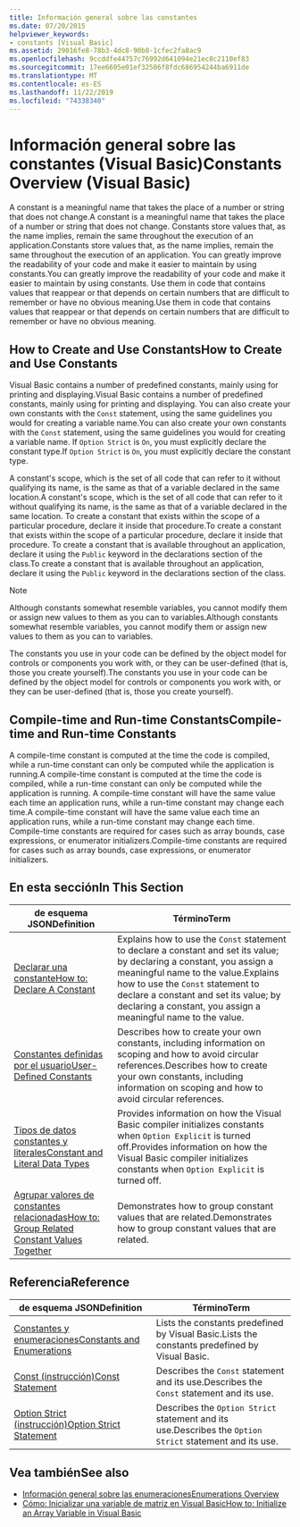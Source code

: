 ```yaml
---
title: Información general sobre las constantes
ms.date: 07/20/2015
helpviewer_keywords:
- constants [Visual Basic]
ms.assetid: 29016fe8-78b3-4dc8-90b8-1cfec2fa8ac9
ms.openlocfilehash: 9ccddfe44757c76992d641094e21ec8c2110ef83
ms.sourcegitcommit: 17ee6605e01ef32506f8fdc686954244ba6911de
ms.translationtype: MT
ms.contentlocale: es-ES
ms.lasthandoff: 11/22/2019
ms.locfileid: "74338340"
---
```

# <a name="constants-overview-visual-basic"></a><span data-ttu-id="efb2c-102">Información general sobre las constantes (Visual Basic)</span><span class="sxs-lookup"><span data-stu-id="efb2c-102">Constants Overview (Visual Basic)</span></span>
<span data-ttu-id="efb2c-103">A constant is a meaningful name that takes the place of a number or string that does not change.</span><span class="sxs-lookup"><span data-stu-id="efb2c-103">A constant is a meaningful name that takes the place of a number or string that does not change.</span></span> <span data-ttu-id="efb2c-104">Constants store values that, as the name implies, remain the same throughout the execution of an application.</span><span class="sxs-lookup"><span data-stu-id="efb2c-104">Constants store values that, as the name implies, remain the same throughout the execution of an application.</span></span> <span data-ttu-id="efb2c-105">You can greatly improve the readability of your code and make it easier to maintain by using constants.</span><span class="sxs-lookup"><span data-stu-id="efb2c-105">You can greatly improve the readability of your code and make it easier to maintain by using constants.</span></span> <span data-ttu-id="efb2c-106">Use them in code that contains values that reappear or that depends on certain numbers that are difficult to remember or have no obvious meaning.</span><span class="sxs-lookup"><span data-stu-id="efb2c-106">Use them in code that contains values that reappear or that depends on certain numbers that are difficult to remember or have no obvious meaning.</span></span>  
  
## <a name="how-to-create-and-use-constants"></a><span data-ttu-id="efb2c-107">How to Create and Use Constants</span><span class="sxs-lookup"><span data-stu-id="efb2c-107">How to Create and Use Constants</span></span>  
 <span data-ttu-id="efb2c-108">Visual Basic contains a number of predefined constants, mainly using for printing and displaying.</span><span class="sxs-lookup"><span data-stu-id="efb2c-108">Visual Basic contains a number of predefined constants, mainly using for printing and displaying.</span></span> <span data-ttu-id="efb2c-109">You can also create your own constants with the `Const` statement, using the same guidelines you would for creating a variable name.</span><span class="sxs-lookup"><span data-stu-id="efb2c-109">You can also create your own constants with the `Const` statement, using the same guidelines you would for creating a variable name.</span></span> <span data-ttu-id="efb2c-110">If `Option Strict` is `On`, you must explicitly declare the constant type.</span><span class="sxs-lookup"><span data-stu-id="efb2c-110">If `Option Strict` is `On`, you must explicitly declare the constant type.</span></span>  
  
 <span data-ttu-id="efb2c-111">A constant's scope, which is the set of all code that can refer to it without qualifying its name, is the same as that of a variable declared in the same location.</span><span class="sxs-lookup"><span data-stu-id="efb2c-111">A constant's scope, which is the set of all code that can refer to it without qualifying its name, is the same as that of a variable declared in the same location.</span></span> <span data-ttu-id="efb2c-112">To create a constant that exists within the scope of a particular procedure, declare it inside that procedure.</span><span class="sxs-lookup"><span data-stu-id="efb2c-112">To create a constant that exists within the scope of a particular procedure, declare it inside that procedure.</span></span> <span data-ttu-id="efb2c-113">To create a constant that is available throughout an application, declare it using the `Public` keyword in the declarations section of the class.</span><span class="sxs-lookup"><span data-stu-id="efb2c-113">To create a constant that is available throughout an application, declare it using the `Public` keyword in the declarations section of the class.</span></span>  
  
> [!NOTE]
> <span data-ttu-id="efb2c-114">Although constants somewhat resemble variables, you cannot modify them or assign new values to them as you can to variables.</span><span class="sxs-lookup"><span data-stu-id="efb2c-114">Although constants somewhat resemble variables, you cannot modify them or assign new values to them as you can to variables.</span></span>  
  
 <span data-ttu-id="efb2c-115">The constants you use in your code can be defined by the object model for controls or components you work with, or they can be user-defined (that is, those you create yourself).</span><span class="sxs-lookup"><span data-stu-id="efb2c-115">The constants you use in your code can be defined by the object model for controls or components you work with, or they can be user-defined (that is, those you create yourself).</span></span>  
  
## <a name="compile-time-and-run-time-constants"></a><span data-ttu-id="efb2c-116">Compile-time and Run-time Constants</span><span class="sxs-lookup"><span data-stu-id="efb2c-116">Compile-time and Run-time Constants</span></span>  
 <span data-ttu-id="efb2c-117">A compile-time constant is computed at the time the code is compiled, while a run-time constant can only be computed while the application is running.</span><span class="sxs-lookup"><span data-stu-id="efb2c-117">A compile-time constant is computed at the time the code is compiled, while a run-time constant can only be computed while the application is running.</span></span> <span data-ttu-id="efb2c-118">A compile-time constant will have the same value each time an application runs, while a run-time constant may change each time.</span><span class="sxs-lookup"><span data-stu-id="efb2c-118">A compile-time constant will have the same value each time an application runs, while a run-time constant may change each time.</span></span> <span data-ttu-id="efb2c-119">Compile-time constants are required for cases such as array bounds, case expressions, or enumerator initializers.</span><span class="sxs-lookup"><span data-stu-id="efb2c-119">Compile-time constants are required for cases such as array bounds, case expressions, or enumerator initializers.</span></span>  
  
## <a name="in-this-section"></a><span data-ttu-id="efb2c-120">En esta sección</span><span class="sxs-lookup"><span data-stu-id="efb2c-120">In This Section</span></span>  
  
|<span data-ttu-id="efb2c-121">de esquema JSON</span><span class="sxs-lookup"><span data-stu-id="efb2c-121">Definition</span></span>|<span data-ttu-id="efb2c-122">Término</span><span class="sxs-lookup"><span data-stu-id="efb2c-122">Term</span></span>|  
|---|---|  
|[<span data-ttu-id="efb2c-123">Declarar una constante</span><span class="sxs-lookup"><span data-stu-id="efb2c-123">How to: Declare A Constant</span></span>](../../../../visual-basic/programming-guide/language-features/constants-enums/how-to-declare-a-constant.md)|<span data-ttu-id="efb2c-124">Explains how to use the `Const` statement to declare a constant and set its value; by declaring a constant, you assign a meaningful name to the value.</span><span class="sxs-lookup"><span data-stu-id="efb2c-124">Explains how to use the `Const` statement to declare a constant and set its value; by declaring a constant, you assign a meaningful name to the value.</span></span>|  
|[<span data-ttu-id="efb2c-125">Constantes definidas por el usuario</span><span class="sxs-lookup"><span data-stu-id="efb2c-125">User-Defined Constants</span></span>](../../../../visual-basic/programming-guide/language-features/constants-enums/user-defined-constants.md)|<span data-ttu-id="efb2c-126">Describes how to create your own constants, including information on scoping and how to avoid circular references.</span><span class="sxs-lookup"><span data-stu-id="efb2c-126">Describes how to create your own constants, including information on scoping and how to avoid circular references.</span></span>|  
|[<span data-ttu-id="efb2c-127">Tipos de datos constantes y literales</span><span class="sxs-lookup"><span data-stu-id="efb2c-127">Constant and Literal Data Types</span></span>](../../../../visual-basic/programming-guide/language-features/constants-enums/constant-and-literal-data-types.md)|<span data-ttu-id="efb2c-128">Provides information on how the Visual Basic compiler initializes constants when `Option Explicit` is turned off.</span><span class="sxs-lookup"><span data-stu-id="efb2c-128">Provides information on how the Visual Basic compiler initializes constants when `Option Explicit` is turned off.</span></span>|  
|[<span data-ttu-id="efb2c-129">Agrupar valores de constantes relacionadas</span><span class="sxs-lookup"><span data-stu-id="efb2c-129">How to: Group Related Constant Values Together</span></span>](../../../../visual-basic/programming-guide/language-features/constants-enums/how-to-group-related-constant-values-together.md)|<span data-ttu-id="efb2c-130">Demonstrates how to group constant values that are related.</span><span class="sxs-lookup"><span data-stu-id="efb2c-130">Demonstrates how to group constant values that are related.</span></span>|  
  
## <a name="reference"></a><span data-ttu-id="efb2c-131">Referencia</span><span class="sxs-lookup"><span data-stu-id="efb2c-131">Reference</span></span>  
  
|<span data-ttu-id="efb2c-132">de esquema JSON</span><span class="sxs-lookup"><span data-stu-id="efb2c-132">Definition</span></span>|<span data-ttu-id="efb2c-133">Término</span><span class="sxs-lookup"><span data-stu-id="efb2c-133">Term</span></span>|  
|---|---|  
|[<span data-ttu-id="efb2c-134">Constantes y enumeraciones</span><span class="sxs-lookup"><span data-stu-id="efb2c-134">Constants and Enumerations</span></span>](../../../../visual-basic/language-reference/constants-and-enumerations.md)|<span data-ttu-id="efb2c-135">Lists the constants predefined by Visual Basic.</span><span class="sxs-lookup"><span data-stu-id="efb2c-135">Lists the constants predefined by Visual Basic.</span></span>|  
|[<span data-ttu-id="efb2c-136">Const (instrucción)</span><span class="sxs-lookup"><span data-stu-id="efb2c-136">Const Statement</span></span>](../../../../visual-basic/language-reference/statements/const-statement.md)|<span data-ttu-id="efb2c-137">Describes the `Const` statement and its use.</span><span class="sxs-lookup"><span data-stu-id="efb2c-137">Describes the `Const` statement and its use.</span></span>|  
|[<span data-ttu-id="efb2c-138">Option Strict (instrucción)</span><span class="sxs-lookup"><span data-stu-id="efb2c-138">Option Strict Statement</span></span>](../../../../visual-basic/language-reference/statements/option-strict-statement.md)|<span data-ttu-id="efb2c-139">Describes the `Option Strict` statement and its use.</span><span class="sxs-lookup"><span data-stu-id="efb2c-139">Describes the `Option Strict` statement and its use.</span></span>|  
  
## <a name="see-also"></a><span data-ttu-id="efb2c-140">Vea también</span><span class="sxs-lookup"><span data-stu-id="efb2c-140">See also</span></span>

- [<span data-ttu-id="efb2c-141">Información general sobre las enumeraciones</span><span class="sxs-lookup"><span data-stu-id="efb2c-141">Enumerations Overview</span></span>](../../../../visual-basic/programming-guide/language-features/constants-enums/enumerations-overview.md)
- [<span data-ttu-id="efb2c-142">Cómo: Inicializar una variable de matriz en Visual Basic</span><span class="sxs-lookup"><span data-stu-id="efb2c-142">How to: Initialize an Array Variable in Visual Basic</span></span>](../../../../visual-basic/programming-guide/language-features/arrays/how-to-initialize-an-array-variable.md)
